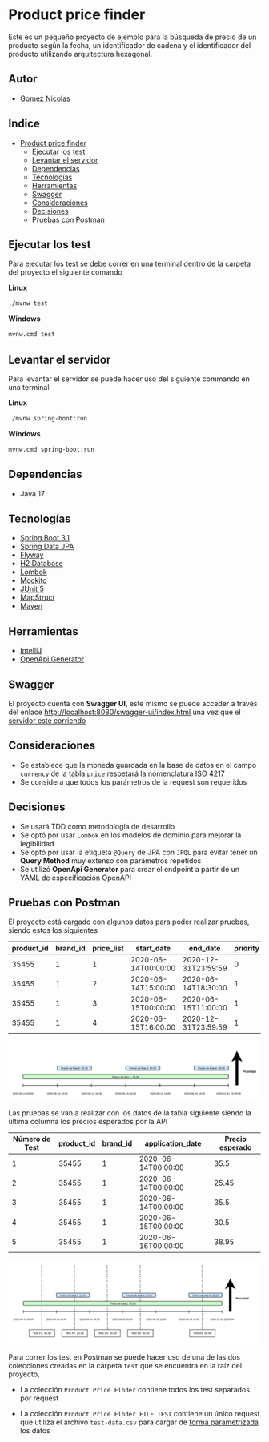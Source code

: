 # Product price finder

Este es un pequeño proyecto de ejemplo para la búsqueda de precio de un producto según la fecha, un
identificador de cadena y el identificador del producto utilizando arquitectura hexagonal.


## Autor

- [Gomez Nicolas](https://github.com/ngomez097)



## Indice
* [Product price finder](#product-price-finder)
  * [Ejecutar los test](#ejecutar-los-test)
  * [Levantar el servidor](#levantar-el-servidor)
  * [Dependencias](#dependencias)
  * [Tecnologías](#tecnologías)
  * [Herramientas](#herramientas)
  * [Swagger](#swagger)
  * [Consideraciones](#consideraciones)
  * [Decisiones](#decisiones)
  * [Pruebas con Postman](#pruebas-con-postman)

## Ejecutar los test

Para ejecutar los test se debe correr en una terminal dentro de la carpeta del proyecto el 
siguiente comando

**Linux**
```bash
./mvnw test 
```

**Windows**
```bash
mvnw.cmd test
```


## Levantar el servidor

Para levantar el servidor se puede hacer uso del siguiente commando en una terminal

**Linux**
```bash
./mvnw spring-boot:run
```

**Windows**
```bash
mvnw.cmd spring-boot:run
```


## Dependencias

- Java 17



## Tecnologías

- [Spring Boot 3.1](https://spring.io/projects/spring-boot)
- [Spring Data JPA](https://spring.io/projects/spring-data-jpa)
- [Flyway](https://flywaydb.org/)
- [H2 Database](https://www.h2database.com/html/main.html)
- [Lombok](https://projectlombok.org/)
- [Mockito](https://site.mockito.org/)
- [JUnit 5](https://junit.org/junit5/)
- [MapStruct](https://mapstruct.org/)
- [Maven](https://maven.apache.org/)

## Herramientas

- [IntelliJ](https://www.jetbrains.com/es-es/idea/)
- [OpenApi Generator](https://openapi-generator.tech/)



## Swagger

El proyecto cuenta con **Swagger UI**, este mismo se puede acceder a través del enlace
[http://localhost:8080/swagger-ui/index.html](http://localhost:8080/swagger-ui/index.html) 
una vez que el [servidor esté corriendo](#levantar-el-servidor)



## Consideraciones

- Se establece que la moneda guardada en la base de datos en el campo `currency`
  de la tabla `price` respetará la nomenclatura [ISO 4217](https://es.wikipedia.org/wiki/ISO_4217)
- Se considera que todos los parámetros de la request son requeridos



## Decisiones

- Se usará TDD como metodología de desarrollo
- Se optó por usar `Lombok` en los modelos de dominio para mejorar la legibilidad
- Se optó por usar la etiqueta `@Query` de JPA con `JPQL` para evitar tener un **Query Method** 
  muy extenso con parámetros repetidos
- Se utilizó **OpenApi Generator** para crear el endpoint a partir de un YAML de especificación OpenAPI


## Pruebas con Postman

El proyecto está cargado con algunos datos para poder realizar pruebas, siendo estos los siguientes

| product_id | brand_id | price_list | start_date          | end_date            | priority | price | currency |
|------------|----------|------------|---------------------|---------------------|----------|-------|----------|
| 35455      | 1        | 1          | 2020-06-14T00:00:00 | 2020-12-31T23:59:59 | 0        | 35.50 | EUR      |
| 35455      | 1        | 2          | 2020-06-14T15:00:00 | 2020-06-14T18:30:00 | 1        | 25.45 | EUR      |
| 35455      | 1        | 3          | 2020-06-15T00:00:00 | 2020-06-15T11:00:00 | 1        | 30.50 | EUR      |
| 35455      | 1        | 4          | 2020-06-15T16:00:00 | 2020-12-31T23:59:59 | 1        | 38.95 | EUR      |

![](doc/price-graph.png)

Las pruebas se van a realizar con los datos de la tabla siguiente siendo la última columna
los precios esperados por la API

| Número de Test | product_id | brand_id | application_date    | Precio esperado |
|----------------|------------|----------|---------------------|-----------------|
| 1              | 35455      | 1        | 2020-06-14T00:00:00 | 35.5            |
| 2              | 35455      | 1        | 2020-06-14T00:00:00 | 25.45           |
| 3              | 35455      | 1        | 2020-06-14T00:00:00 | 35.5            |
| 4              | 35455      | 1        | 2020-06-15T00:00:00 | 30.5            |
| 5              | 35455      | 1        | 2020-06-16T00:00:00 | 38.95           |

![](doc/test-graph.png)

 Para correr los test en Postman se puede hacer uso de una de las dos colecciones creadas en la carpeta
 `test` que se encuentra en la raíz del proyecto, 
 
- La colección `Product Price Finder` contiene todos los test separados por request

- La colección `Product Price Finder FILE TEST` contiene un único request que utiliza 
el archivo `test-data.csv` para cargar de 
[forma parametrizada](https://learning.postman.com/docs/collections/running-collections/working-with-data-files/)
los datos